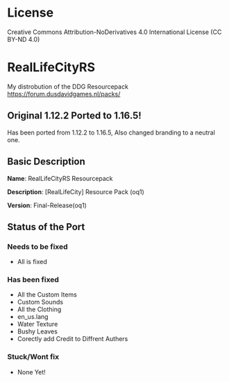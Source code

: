 # License
Creative Commons Attribution-NoDerivatives 4.0 International License (CC BY-ND 4.0)

# RealLifeCityRS
My distrobution of the DDG Resourcepack https://forum.dusdavidgames.nl/packs/

## Original 1.12.2 Ported to 1.16.5!
Has been ported from 1.12.2 to 1.16.5, Also changed
branding to a neutral one.

## Basic Description
**Name**: RealLifeCityRS Resourcepack


**Description**: [RealLifeCity] Resource Pack (oq1) 


**Version**: Final-Release(oq1)

## Status of the Port

### Needs to be fixed
* All is fixed

### Has been fixed
* All the Custom Items
* Custom Sounds
* All the Clothing
* en_us.lang 
* Water Texture 
* Bushy Leaves
* Corectly add Credit to Diffrent Authers

### Stuck/Wont fix
* None Yet!
